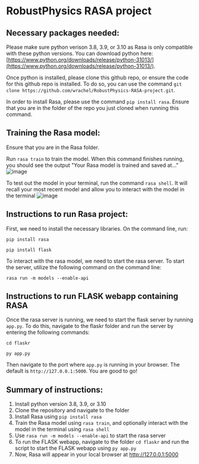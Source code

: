 # RobustPhysics RASA project

## Necessary packages needed:
Please make sure python verison 3.8, 3.9, or 3.10 as Rasa is only compatible with these python versions. You can download python here: [https://www.python.org/downloads/release/python-31013/](https://www.python.org/downloads/release/python-31013/).

Once python is installed, please clone this github repo, or ensure the code for this github repo is installed. To do so, you can use the command `git clone https://github.com/wrachel/RobustPhysics-RASA-project.git`. 

In order to install Rasa, please use the command `pip install rasa`. Ensure that you are in the folder of the repo you just cloned when running this command. 

## Training the Rasa model: 

Ensure that you are in the Rasa folder. 

Run `rasa train` to train the model. When this command finishes running, you should see the output "Your Rasa model is trained and saved at..."
![image](https://github.com/wrachel/RobustPhysics-RASA-project/assets/40574565/b5f594a3-1096-45e9-b74d-0abfb324dc6e)

To test out the model in your terminal, run the command `rasa shell`. It will recall your most recent model and allow you to interact with the model in the terminal
![image](https://github.com/wrachel/RobustPhysics-RASA-project/assets/40574565/b06e061c-9538-4c66-a7f1-ac78a24516b4)

 
## Instructions to run Rasa project:

First, we need to install the necessary libraries. On the command line, run:

`pip install rasa`

`pip install flask` 

To interact with the rasa model, we need to start the rasa server. To start the server, utilize the following command on the command line: 

`rasa run -m models --enable-api`

## Instructions to run FLASK webapp containing RASA

Once the rasa server is running, we need to start the flask server by running `app.py`. To do this, navigate to the flaskr folder and run the server by entering the following commands:

`cd flaskr`

`py app.py`

Then navigate to the port where `app.py` is running in your browser. The default is `http://127.0.0.1:5000`. You are good to go!

## Summary of instructions:
1. Install python version 3.8, 3.9, or 3.10
2. Clone the repository and navigate to the folder
3. Install Rasa using `pip install rasa`
4. Train the Rasa model using `rasa train`, and optionally interact with the model in the terminal using `rasa shell`
5. Use `rasa run -m models --enable-api` to start the rasa server
6. To run the FLASK webapp, navigate to the folder `cd flaskr` and run the script to start the FLASK webapp using `py app.py`
7. Now, Rasa will appear in your local browser at http://127.0.0.1:5000
